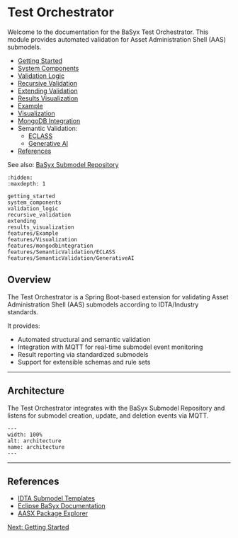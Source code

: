 # Test Orchestrator

Welcome to the documentation for the BaSyx Test Orchestrator.
This module provides automated validation for Asset Administration Shell (AAS) submodels.

- [Getting Started](getting_started.md)
- [System Components](system_components.md)
- [Validation Logic](validation_logic.md)
- [Recursive Validation](recursive_validation.md)
- [Extending Validation](extending.md)
- [Results Visualization](results_visualization.md)
- [Example](./features/Example.md)
- [Visualization](./features/Visualization.md)
- [MongoDB Integration](./features/mongodbintegration.md)
- Semantic Validation:
    - [ECLASS](./features/SemanticValidation/ECLASS.md)
    - [Generative AI](./features/SemanticValidation/GenerativeAI.md)
- [References](#references)

See also: [BaSyx Submodel Repository](../submodel_repository/index.md)

```{toctree}
:hidden:
:maxdepth: 1

getting_started
system_components
validation_logic
recursive_validation
extending
results_visualization
features/Example
features/Visualization
features/mongodbintegration
features/SemanticValidation/ECLASS
features/SemanticValidation/GenerativeAI
```
## Overview

The Test Orchestrator is a Spring Boot-based extension for validating Asset Administration Shell (AAS) submodels according to IDTA/Industry standards.

It provides:
- Automated structural and semantic validation
- Integration with MQTT for real-time submodel event monitoring
- Result reporting via standardized submodels
- Support for extensible schemas and rule sets

---

## Architecture

The Test Orchestrator integrates with the BaSyx Submodel Repository and listens for submodel creation, update, and deletion events via MQTT.

```{figure} ./images/architecture.pdf
---
width: 100%
alt: architecture
name: architecture
---
```

---

## References

- [IDTA Submodel Templates](https://github.com/admin-shell-io/submodel-templates)
- [Eclipse BaSyx Documentation](https://wiki.basyx.org/en/latest/)
- [AASX Package Explorer](https://github.com/admin-shell-io/aasx-package-explorer)

[Next: Getting Started](getting_started.md)
